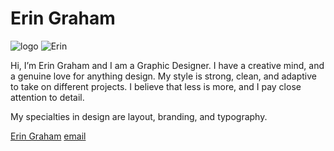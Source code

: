 # Erin Graham

![logo](images/erinlogo.jpg)
![Erin](images/me.jpg)

Hi, I’m Erin Graham and I am a Graphic Designer. I have a creative mind, and a genuine love for anything design. My style is strong, clean, and adaptive to take on different projects. I believe that less is more, and I pay close attention to detail.

My specialties in design are layout, branding, and typography.

[Erin Graham](http://erin-graham.ca)
[email](mailto:erin@erin-graham.ca)